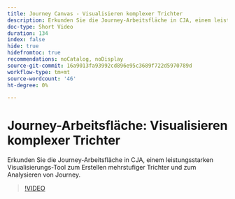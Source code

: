 ```yaml
---
title: Journey Canvas - Visualisieren komplexer Trichter
description: Erkunden Sie die Journey-Arbeitsfläche in CJA, einem leistungsstarken Visualisierungs-Tool zum Erstellen mehrstufiger Trichter und zum Analysieren von Journey.
doc-type: Short Video
duration: 134
index: false
hide: true
hidefromtoc: true
recommendations: noCatalog, noDisplay
source-git-commit: 16a9013fa93992cd896e95c3689f722d5970789d
workflow-type: tm+mt
source-wordcount: '46'
ht-degree: 0%

---
```



# Journey-Arbeitsfläche: Visualisieren komplexer Trichter

Erkunden Sie die Journey-Arbeitsfläche in CJA, einem leistungsstarken Visualisierungs-Tool zum Erstellen mehrstufiger Trichter und zum Analysieren von Journey.

<!-- 72_S103_3442450_134_journey-canvas-visualizing-complex-funnels -->
>[!VIDEO](https://video.tv.adobe.com/v/3458364/?learn=on&enablevpops=true)
